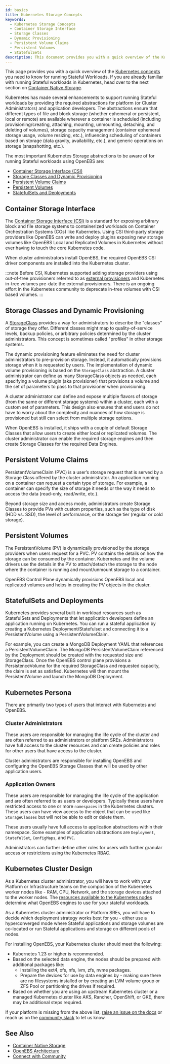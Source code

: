 ```yaml
---
id: basics
title: Kubernetes Storage Concepts
keywords: 
  - Kubernetes Storage Concepts
  - Container Storage Interface
  - Storage Classes
  - Dynamic Provisioning
  - Persistent Volume Claims
  - Persistent Volumes
  - StatefulSets
description: This document provides you with a quick overview of the Kubernetes concepts you need to know for running Stateful Workloads.
---
```


This page provides you with a quick overview of the [Kubernetes concepts](https://kubernetes.io/docs/concepts/storage/) you need to know for running Stateful Workloads. If you are already familiar with running Stateful workloads in Kubernetes, head over to the next section on [Container Native Storage](container-native-storage.md).

Kubernetes has made several enhancements to support running Stateful workloads by providing the required abstractions for platform (or Cluster Administrators) and application developers. The abstractions ensure that different types of file and block storage (whether ephemeral or persistent, local or remote) are available wherever a container is scheduled (including provisioning/creating, attaching, mounting, unmounting, detaching, and deleting of volumes), storage capacity management (container ephemeral storage usage, volume resizing, etc.), influencing scheduling of containers based on storage (data gravity, availability, etc.), and generic operations on storage (snapshotting, etc.).

The most important Kubernetes Storage abstractions to be aware of for running Stateful workloads using OpenEBS are:

- [Container Storage Interface (CSI)](#container-storage-interface)
- [Storage Classes and Dynamic Provisioning](#storage-classes-and-dynamic-provisioning)
- [Persistent Volume Claims](#persistent-volume-claims)
- [Persistent Volumes](#persistent-volumes)
- [StatefulSets and Deployments](#statefulsets-and-deployments)

## Container Storage Interface

The [Container Storage Interface (CSI)](https://github.com/container-storage-interface/spec/blob/master/spec.md) is a standard for exposing arbitrary block and file storage systems to containerized workloads on Container Orchestration Systems (COs) like Kubernetes. Using CSI third-party storage providers like OpenEBS can write and deploy plugins exposing new storage volumes like OpenEBS Local and Replicated Volumes in Kubernetes without ever having to touch the core Kubernetes code.

When cluster administrators install OpenEBS, the required OpenEBS CSI driver components are installed into the Kubernetes cluster.

:::note
Before CSI, Kubernetes supported adding storage providers using out-of-tree provisioners referred to as [external provisioners](https://github.com/kubernetes-sigs/sig-storage-lib-external-provisioner) and Kubernetes in-tree volumes pre-date the external provisioners. There is an ongoing effort in the Kubernetes community to deprecate in-tree volumes with CSI based volumes.
:::

## Storage Classes and Dynamic Provisioning

A [StorageClass](https://kubernetes.io/docs/concepts/storage/storage-classes/) provides a way for administrators to describe the "classes" of storage they offer. Different classes might map to quality-of-service levels, backup policies, or arbitrary policies determined by the cluster administrators. This concept is sometimes called "profiles" in other storage systems.

The dynamic provisioning feature eliminates the need for cluster administrators to pre-provision storage. Instead, it automatically provisions storage when it is requested by users. The implementation of dynamic volume provisioning is based on the `StorageClass` abstraction. A cluster administrator can define as many StorageClass objects as needed, each specifying a volume plugin (aka provisioner) that provisions a volume and the set of parameters to pass to that provisioner when provisioning. 

A cluster administrator can define and expose multiple flavors of storage (from the same or different storage systems) within a cluster, each with a custom set of parameters. This design also ensures that end users do not have to worry about the complexity and nuances of how storage is provisioned but still can select from multiple storage options.

When OpenEBS is installed, it ships with a couple of default Storage Classes that allow users to create either local or replicated volumes. The cluster administrator can enable the required storage engines and then create Storage Classes for the required Data Engines. 

## Persistent Volume Claims 

PersistentVolumeClaim (PVC) is a user’s storage request that is served by a Storage Class offered by the cluster administrator. An application running on a container can request a certain type of storage. For example, a container can specify the size of storage it needs or the way it needs to access the data (read-only, read/write, etc.).

Beyond storage size and access mode, administrators create Storage Classes to provide PVs with custom properties, such as the type of disk (HDD vs. SSD), the level of performance, or the storage tier (regular or cold storage). 

## Persistent Volumes

The PersistentVolume (PV) is dynamically provisioned by the storage providers when users request for a PVC. PV contains the details on how the storage can be consumed by the container. Kubernetes and the volume drivers use the details in the PV to attach/detach the storage to the node where the container is running and mount/unmount storage to a container. 

OpenEBS Control Plane dynamically provisions OpenEBS local and replicated volumes and helps in creating the PV objects in the cluster. 

## StatefulSets and Deployments

Kubernetes provides several built-in workload resources such as StatefulSets and Deployments that let application developers define an application running on Kubernetes. You can run a stateful application by creating a Kubernetes Deployment/Statefulset and connecting it to a PersistentVolume using a PersistentVolumeClaim. 

For example, you can create a MongoDB Deployment YAML that references a PersistentVolumeClaim. The MongoDB PersistentVolumeClaim referenced by the Deployment should be created with the requested size and StorageClass. Once the OpenEBS control plane provisions a PersistenceVolume for the required StorageClass and requested capacity, the claim is set as satisfied. Kubernetes will then mount the PersistentVolume and launch the MongoDB Deployment. 

## Kubernetes Persona

There are primarily two types of users that interact with Kubernetes and OpenEBS. 

### Cluster Administrators 

These users are responsible for managing the life cycle of the cluster and are often referred to as administrators or platform SREs. Administrators have full access to the cluster resources and can create policies and roles for other users that have access to the cluster.

Cluster administrators are responsible for installing OpenEBS and configuring the OpenEBS Storage Classes that will be used by other application users.

### Application Owners 

These users are responsible for managing the life cycle of the application and are often referred to as users or developers. Typically these users have restricted access to one or more `namespaces` in the Kubernetes clusters. These users can have view access to the object that can be used like `StorageClasses` but will not be able to edit or delete them. 

These users usually have full access to application abstractions within their namespace. Some examples of application abstractions are `Deployment`, `StatefulSet`, `ConfigMaps`, and `PVC`.

Administrators can further define other roles for users with further granular access or restrictions using the Kubernetes RBAC.

## Kubernetes Cluster Design

As a Kubernetes cluster administrator, you will have to work with your Platform or Infrastructure teams on the composition of the Kubernetes worker nodes like - RAM, CPU, Network, and the storage devices attached to the worker nodes. The [resources available to the Kubernetes nodes](../concepts/data-engines/data-engines.md#node-capabilities) determine what OpenEBS engines to use for your stateful workloads. 

As a Kubernetes cluster administrator or Platform SREs, you will have to decide which deployment strategy works best for you - either use a hyperconverged mode where Stateful applications and storage volumes are co-located or run Stateful applications and storage on different pools of nodes. 

For installing OpenEBS, your Kubernetes cluster should meet the following:
- Kubernetes 1.23 or higher is recommended. 
- Based on the selected data engine, the nodes should be prepared with additional packages like:
  - Installing the ext4, xfs, nfs, lvm, zfs, nvme packages.
  - Prepare the devices for use by data engines by - making sure there are no filesystems installed or by creating an LVM volume group or ZFS Pool or partitioning the drives if required. 
- Based on whether you are using an upstream Kubernetes cluster or a managed Kubernetes cluster like AKS, Rancher, OpenShift, or GKE, there may be additional steps required. 

If your platform is missing from the above list, [raise an issue on the docs](https://github.com/openebs/openebs/issues/new/choose) or reach us on the [community slack](../community.md) to let us know. 

## See Also

- [Container Native Storage](../concepts/container-native-storage.md)
- [OpenEBS Architecture](architecture.md)
- [Connect with Community](../community.md)